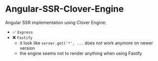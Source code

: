 # Angular-SSR-Clover-Engine

Angular SSR implementation using Clover Engine:

-  :white_check_mark: `Express`
-  :x: `Fastify`
    - it look like `server.get('*', ...` does not work anymore on newer version
    - the engine seems not to render anything when using Fastify
